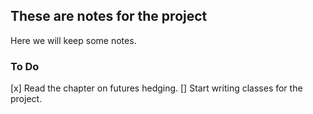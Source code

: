## These are notes for the project

Here we will keep some notes.

### To Do

[x] Read the chapter on futures hedging.
[] Start writing classes for the project.
